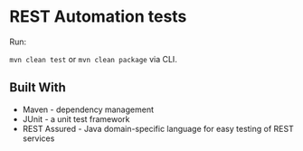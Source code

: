 # REST Automation tests

Run:

`mvn clean test` or
`mvn clean package` via CLI.

## Built With
- Maven - dependency management
- JUnit - a unit test framework
- REST Assured - Java domain-specific language for easy testing of REST services